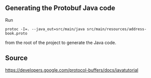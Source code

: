 

## Generating the Protobuf Java code
Run

```
protoc -I=. --java_out=src/main/java src/main/resources/address-book.proto
```

from the root of the project to generate the Java code.

## Source
https://developers.google.com/protocol-buffers/docs/javatutorial
